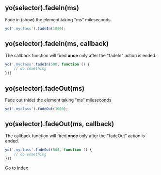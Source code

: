 ## yo(selector).fadeIn(ms) 

Fade in (show) the element taking "ms" mileseconds 

```javascript
yo('.myclass').fadeIn(1000);
```

## yo(selector).fadeIn(ms, callback)

The callback function will fired **once** only after the "fadeIn" action is ended.

```javascript
yo('.myclass'.fadeIn(500, function () {
    // do something
}))
```

## yo(selector).fadeOut(ms) 

Fade out (hide) the element taking "ms" mileseconds 

```javascript
yo('.myclass').fadeOut(1000);
```

## yo(selector).fadeOut(ms, callback)

The callback function will fired **once** only after the "fadeOut" action is ended.

```javascript
yo('.myclass'.fadeOut(500, function () {
    // do something
}))
```

Go to [index](index.md)